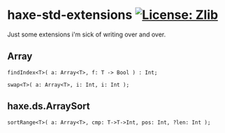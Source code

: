 # haxe-std-extensions [![License: Zlib](https://img.shields.io/badge/License-Zlib-green.svg)](https://opensource.org/licenses/Zlib)

Just some extensions i'm sick of writing over and over.

## Array

```
findIndex<T>( a: Array<T>, f: T -> Bool ) : Int;

swap<T>( a: Array<T>, i: Int, i: Int );
```

## haxe.ds.ArraySort

```
sortRange<T>( a: Array<T>, cmp: T->T->Int, pos: Int, ?len: Int );
```
